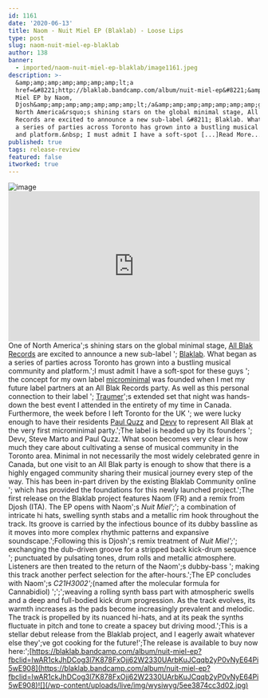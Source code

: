 ```yaml
---
id: 1161
date: '2020-06-13'
title: Naom - Nuit Miel EP (Blaklab) - Loose Lips
type: post
slug: naom-nuit-miel-ep-blaklab
author: 138
banner:
  - imported/naom-nuit-miel-ep-blaklab/image1161.jpeg
description: >-
  &amp;amp;amp;amp;amp;amp;amp;lt;a
  href=&#8221;http://blaklab.bandcamp.com/album/nuit-miel-ep&#8221;&amp;amp;amp;amp;amp;amp;amp;gt;Nuit
  Miel EP by Naom,
  Djosh&amp;amp;amp;amp;amp;amp;amp;lt;/a&amp;amp;amp;amp;amp;amp;amp;gt; One of
  North America&rsquo;s shining stars on the global minimal stage, All Blak
  Records are excited to announce a new sub-label &#8211; Blaklab. What began as
  a series of parties across Toronto has grown into a bustling musical community
  and platform.&nbsp; I must admit I have a soft-spot [...]Read More...
published: true
tags: release-review
featured: false
itworked: true
---
```

![image](../imported/naom-nuit-miel-ep-blaklab/image1161.jpeg)<iframe width='100%' height='300' scrolling='no' frameborder='no' allow='autoplay' src='https://bandcamp.com/EmbeddedPlayer/album=2175919369/size=large/bgcol=ffffff/linkcol=0687f5/tracklist=false/artwork=small/transparent=true/'></iframe>One of North America';s shining stars on the global minimal stage, [All Blak Records](https://www.facebook.com/allblakrecords/) are excited to announce a new sub-label '; [Blaklab](https://www.facebook.com/groups/blaklab). What began as a series of parties across Toronto has grown into a bustling musical community and platform.';I must admit I have a soft-spot for these guys '; the concept for my own label [microminimal](https://www.facebook.com/microminimal) was founded when I met my future label partners at an All Blak Records party. As well as this personal connection to their label '; [Traumer](https://www.facebook.com/gettraumer/)';s extended set that night was hands-down the best event I attended in the entirety of my time in Canada. Furthermore, the week before I left Toronto for the UK '; we were lucky enough to have their residents [Paul Quzz](https://www.facebook.com/paulquzz/) and [Devv](https://www.facebook.com/devvmusic/) to represent All Blak at the very first microminimal party.';The label is headed up by its founders '; Devv, Steve Marto and Paul Quzz. What soon becomes very clear is how much they care about cultivating a sense of musical community in the Toronto area. Minimal in not necessarily the most widely celebrated genre in Canada, but one visit to an All Blak party is enough to show that there is a highly engaged community sharing their musical journey every step of the way. This has been in-part driven by the existing Blaklab Community online '; which has provided the foundations for this newly launched project.';The first release on the Blaklab project features Naom (FR) and a remix from Djosh (ITA). The EP opens with Naom';s _Nuit Miel';_'; a combination of intricate hi hats, swelling synth stabs and a metallic rim hook throughout the track. Its groove is carried by the infectious bounce of its dubby bassline as it moves into more complex rhythmic patterns and expansive soundscape.';Following this is Djosh';s remix treatment of _Nuit Miel';_'; exchanging the dub-driven groove for a stripped back kick-drum sequence '; punctuated by pulsating tones, drum rolls and metallic atmosphere. Listeners are then treated to the return of the Naom';s dubby-bass '; making this track another perfect selection for the after-hours.';The EP concludes with Naom';s _C21H3002';_(named after the molecular formula for Cannabidiol) ';';';weaving a rolling synth bass part with atmospheric swells and a deep and full-bodied kick drum progression. As the track evolves, its warmth increases as the pads become increasingly prevalent and melodic. The track is propelled by its nuanced hi-hats, and at its peak the synths fluctuate in pitch and tone to create a spacey but driving mood.';This is a stellar debut release from the Blaklab project, and I eagerly await whatever else they';ve got cooking for the future!';The release is available to buy now here:';[](https://blaklab.bandcamp.com/album/nuit-miel-ep?fbclid=IwAR1ckJhDCog3l7K878FxOjj62W2330UArbKuJCqqb2yP0vNyE64Pi5wE908)[https://blaklab.bandcamp.com/album/nuit-miel-ep?fbclid=IwAR1ckJhDCog3l7K878FxOjj62W2330UArbKuJCqqb2yP0vNyE64Pi5wE908](https://blaklab.bandcamp.com/album/nuit-miel-ep?fbclid=IwAR1ckJhDCog3l7K878FxOjj62W2330UArbKuJCqqb2yP0vNyE64Pi5wE908)![](/wp-content/uploads/live/img/wysiwyg/5ee3874cc3d02.jpg)